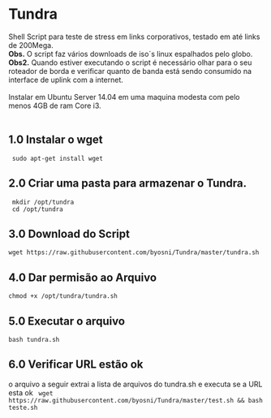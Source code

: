 <h1>Tundra </h1>

Shell Script para teste de stress em links corporativos, testado em até links de 200Mega.<br> 
<b>Obs.</b> O script faz vários downloads de iso´s linux espalhados pelo globo. <br>
<b>Obs2.</b> Quando estiver executando o script é necessário olhar para o seu roteador de borda e verificar quanto de banda está sendo consumido na interface de uplink com a internet.<br>
<br>
Instalar em Ubuntu Server 14.04 em uma maquina modesta com pelo menos 4GB de ram Core i3. 
<br>
<br>
<h2> 1.0 Instalar o wget </h2>

<code> sudo apt-get install wget </code>

<h2> 2.0 Criar uma pasta para armazenar o Tundra.</h2>
<code> mkdir /opt/tundra </code> <br>
<code> cd /opt/tundra</code> 

<h2> 3.0 Download do Script </h2>
<code>wget https://raw.githubusercontent.com/byosni/Tundra/master/tundra.sh </code>

<h2> 4.0 Dar permisão ao Arquivo </h2>
<code>chmod +x /opt/tundra/tundra.sh </code>

<h2> 5.0 Executar o arquivo </h2>
<code>bash tundra.sh </code>

<h2> 6.0 Verificar URL estão ok </h2>
o arquivo a seguir extrai a lista de arquivos do tundra.sh e executa se a URL esta ok
<code> wget https://raw.githubusercontent.com/byosni/Tundra/master/test.sh && bash teste.sh </code>
